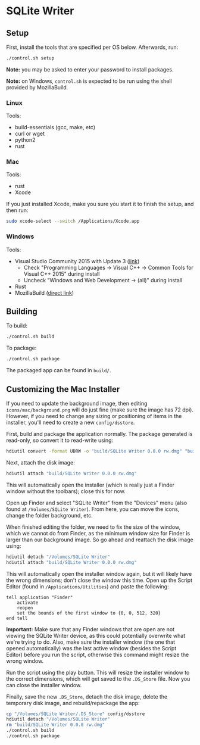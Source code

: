# SQLite Writer

## Setup

First, install the tools that are specified per OS below. Afterwards, run:

```bash
./control.sh setup
```

**Note:** you may be asked to enter your password to install packages.

**Note:** on Windows, `control.sh` is expected to be run using the shell provided by MozillaBuild.

### Linux

Tools:

- build-essentials (gcc, make, etc)
- curl or wget
- python2
- rust

### Mac

Tools:

- rust
- Xcode

If you just installed Xcode, make you sure you start it to finish the setup, and then run:

```bash
sudo xcode-select --switch /Applications/Xcode.app
```

### Windows

Tools:

- Visual Studio Community 2015 with Update 3 ([link](https://www.visualstudio.com/vs/older-downloads/))
	- Check "Programming Languages -> Visual C++ -> Common Tools for Visual C++ 2015" during install
	- Uncheck "Windows and Web Development -> (all)" during install
- Rust
- MozillaBuild ([direct link](https://ftp.mozilla.org/pub/mozilla.org/mozilla/libraries/win32/MozillaBuildSetup-Latest.exe))

## Building

To build:

```bash
./control.sh build
```

To package:

```bash
./control.sh package
```

The packaged app can be found in `build/`.

## Customizing the Mac Installer

If you need to update the background image, then editing `icons/mac/background.png` will do just fine (make sure the image has 72 dpi). However, if you need to change any sizing or positioning of items in the installer, you'll need to create a new `config/dsstore`.

First, build and package the application normally. The package generated is read-only, so convert it to read-write using:

```bash
hdiutil convert -format UDRW -o "build/SQLite Writer 0.0.0 rw.dmg" "build/SQLite Writer 0.0.0.dmg"
```

Next, attach the disk image:

```bash
hdiutil attach "build/SQLite Writer 0.0.0 rw.dmg"
```

This will automatically open the installer (which is really just a Finder window without the toolbars); close this for now.

Open up Finder and select "SQLite Writer" from the "Devices" menu (also found at `/Volumes/SQLite Writer`). From here, you can move the icons, change the folder background, etc.

When finished editing the folder, we need to fix the size of the window, which we cannot do from Finder, as the minimum window size for Finder is larger than our background image. So go ahead and reattach the disk image using:

```bash
hdiutil detach "/Volumes/SQLite Writer"
hdiutil attach "build/SQLite Writer 0.0.0 rw.dmg"
```

This will automatically open the installer window again, but it will likely have the wrong dimensions; don't close the window this time. Open up the Script Editor (found in `/Applications/Utilities`) and paste the following:

```applescript
tell application "Finder"
	activate
	reopen
	set the bounds of the first window to {0, 0, 512, 320}
end tell
```

**Important:** Make sure that any Finder windows that are open are not viewing the SQLite Writer device, as this could potentially overwrite what we're trying to do. Also, make sure the installer window (the one that opened automatically) was the last active window (besides the Script Editor) before you run the script, otherwise this command might resize the wrong window.

Run the script using the play button. This will resize the installer window to the correct dimensions, which will get saved to the `.DS_Store` file. Now you can close the installer window.

Finally, save the new `.DS_Store`, detach the disk image, delete the temporary disk image, and rebuild/repackage the app:

```bash
cp "/Volumes/SQLite Writer/.DS_Store" config/dsstore
hdiutil detach "/Volumes/SQLite Writer"
rm "build/SQLite Writer 0.0.0 rw.dmg"
./control.sh build
./control.sh package
```
